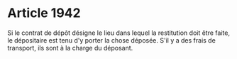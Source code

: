 # Article 1942

Si le contrat de dépôt désigne le lieu dans lequel la restitution doit être faite, le dépositaire est tenu d'y porter la chose déposée. S'il y a des frais de transport, ils sont à la charge du déposant.
